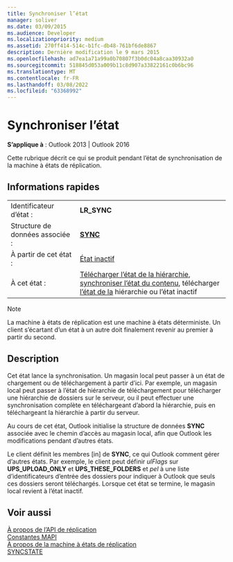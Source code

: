 ```yaml
---
title: Synchroniser l’état
manager: soliver
ms.date: 03/09/2015
ms.audience: Developer
ms.localizationpriority: medium
ms.assetid: 270ff414-514c-b1fc-db48-761bf6de8867
description: Dernière modification le 9 mars 2015
ms.openlocfilehash: ad7ea1a71a99a0b70807f3b0dc04a8caa30932a0
ms.sourcegitcommit: 518845d053a009b11c8d907a33822161c0b6bc96
ms.translationtype: MT
ms.contentlocale: fr-FR
ms.lasthandoff: 03/08/2022
ms.locfileid: "63368992"
---
```

# <a name="synchronize-state"></a>Synchroniser l’état

**S’applique à** : Outlook 2013 | Outlook 2016
  
 Cette rubrique décrit ce qui se produit pendant l’état de synchronisation de la machine à états de réplication.
  
## <a name="quick-info"></a>Informations rapides

|||
|:-----|:-----|
|Identificateur d’état :  <br/> |**LR_SYNC** <br/> |
|Structure de données associée :  <br/> |**[SYNC](sync.md)** <br/> |
|À partir de cet état :  <br/> |[État inactif](idle-state.md) <br/> |
|À cet état :  <br/> |[Télécharger l’état de la hiérarchie](download-hierarchy-state.md), [synchroniser l’état du contenu](synchronize-contents-state.md), télécharger [l’état de la](upload-hierarchy-state.md) hiérarchie ou l’état inactif  <br/> |

> [!NOTE]
> La machine à états de réplication est une machine à états déterministe. Un client s’écartant d’un état à un autre doit finalement revenir au premier à partir du second.
  
## <a name="description"></a>Description

Cet état lance la synchronisation. Un magasin local peut passer à un état de chargement ou de téléchargement à partir d’ici. Par exemple, un magasin local peut passer à l’état de hiérarchie de téléchargement pour télécharger une hiérarchie de dossiers sur le serveur, ou il peut effectuer une synchronisation complète en téléchargeant d’abord la hiérarchie, puis en téléchargeant la hiérarchie à partir du serveur.
  
Au cours de cet état, Outlook initialise la structure de données **SYNC** associée avec le chemin d’accès au magasin local, afin que Outlook les modifications pendant d’autres états.
  
Le client définit les membres [in] de **SYNC**, ce qui Outlook comment gérer d’autres états. Par exemple, le client peut définir *ulFlags* sur **UPS_UPLOAD_ONLY** et **UPS_THESE_FOLDERS** et *pel* à une liste d’identificateurs d’entrée des dossiers pour indiquer à Outlook que seuls ces dossiers seront téléchargés. Lorsque cet état se termine, le magasin local revient à l’état inactif.
  
## <a name="see-also"></a>Voir aussi

[À propos de l’API de réplication](about-the-replication-api.md)  
[Constantes MAPI](mapi-constants.md)  
[À propos de la machine à états de réplication](about-the-replication-state-machine.md)  
[SYNCSTATE](syncstate.md)
